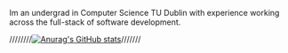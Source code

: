 Im an undergrad in Computer Science TU Dublin with experience working across the full-stack of software development. 

////////[![Anurag's GitHub stats](https://github-readme-stats.vercel.app/api?username=conan0h)](https://github.com/anuraghazra/github-readme-stats)///////
